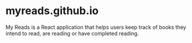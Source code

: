 # myreads.github.io

My Reads is a React application that helps users keep track of books they intend to read, are reading or have completed reading.
